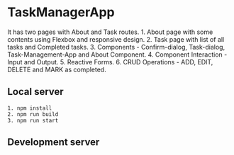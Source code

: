 # TaskManagerApp

It has two pages with About and Task routes.
    1. About page with some contents using Flexbox and responsive design.
    2. Task page with list of all tasks and Completed tasks.
    3. Components - Confirm-dialog, Task-dialog, Task-Management-App and About Component.
    4. Component Interaction - Input and Output.
    5. Reactive Forms.
    6. CRUD Operations - ADD, EDIT, DELETE and MARK as completed.

## Local server

    1. npm install
    2. npm run build
    3. npm run start

## Development server

    
